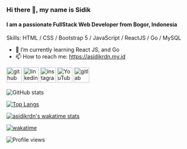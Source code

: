 ### Hi there 👋, my name is Sidik
#### I am a passionate FullStack Web Developer from Bogor, Indonesia

Skills: HTML / CSS / Bootstrap 5 / JavaScript / ReactJS / Go / MySQL

- 🌱 I’m currently learning React JS, and Go 
- 📫 How to reach me: https://asidikrdn.my.id 

[<img src='https://cdn.jsdelivr.net/npm/simple-icons@3.0.1/icons/github.svg' alt='github' height='40'>](https://github.com/asidikrdn)  [<img src='https://cdn.jsdelivr.net/npm/simple-icons@3.0.1/icons/linkedin.svg' alt='linkedin' height='40'>](https://www.linkedin.com/in/asidikrdn/)  [<img src='https://cdn.jsdelivr.net/npm/simple-icons@3.0.1/icons/instagram.svg' alt='instagram' height='40'>](https://www.instagram.com/asidikrdn/)  [<img src='https://cdn.jsdelivr.net/npm/simple-icons@3.0.1/icons/youtube.svg' alt='YouTube' height='40'>](https://www.youtube.com/channel/UCtFqIQqA1wzxvCfV135UmeA)  [<img src='https://cdn.jsdelivr.net/npm/simple-icons@3.0.1/icons/gitlab.svg' alt='gitlab' height='40'>](https://www.gitlab.com/asidikrdn/)  

![GitHub stats](https://github-readme-stats.vercel.app/api?username=asidikrdn&show_icons=true)

[![Top Langs](https://github-readme-stats.vercel.app/api/top-langs/?username=asidikrdn)](https://github.com/asidikrdn)

[![asidikrdn's wakatime stats](https://github-readme-stats.vercel.app/api/wakatime?username=@asidikrdn)](https://github.com/anuraghazra/github-readme-stats)

[![wakatime](https://wakatime.com/badge/user/b13b4e60-aa07-46ef-aca5-9406a11d1624.svg)](https://wakatime.com/@b13b4e60-aa07-46ef-aca5-9406a11d1624)

<!-- ![GitHub Activity Graph](https://activity-graph.herokuapp.com/graph?username=asidikrdn)   -->

<!-- ![GitHub metrics](https://metrics.lecoq.io/asidikrdn)   -->

![Profile views](https://gpvc.arturio.dev/asidikrdn)  

